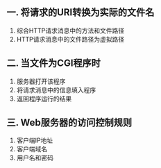 ## 一. 将请求的URI转换为实际的文件名
1. 综合HTTP请求消息中的方法和文件路径
2. HTTP请求消息中的文件路径为虚拟路径



## 二. 当文件为CGI程序时
1. 服务器打开该程序
2. 将请求消息中的信息填入程序
3. 返回程序运行的结果



## 三. Web服务器的访问控制规则
1. 客户端IP地址
2. 客户端域名
3. 用户名和密码